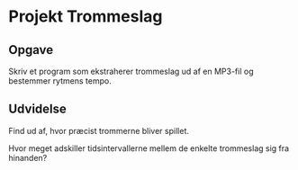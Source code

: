 # Projekt Trommeslag

## Opgave

Skriv et program som ekstraherer trommeslag ud af en MP3-fil og bestemmer rytmens tempo.

## Udvidelse

Find ud af, hvor præcist trommerne bliver spillet.

Hvor meget adskiller tidsintervallerne mellem de enkelte trommeslag sig fra hinanden?